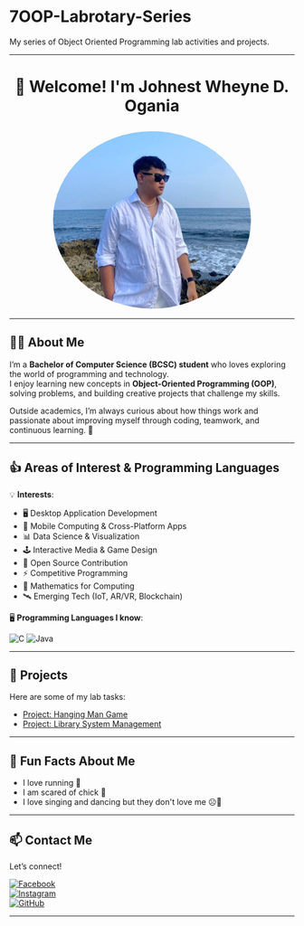 # 7OOP-Labrotary-Series
My series of Object Oriented Programming lab activities and projects.

---

# <p align="center">  :wave: Welcome! I'm Johnest Wheyne D. Ogania </p>
<p align="center">
  <img src="me.jpg" alt="My Picture" width="350" style="border-radius:50%">
</p>

---

## 👨‍💻 About Me  
 
I’m a **Bachelor of Computer Science (BCSC) student** who loves exploring the world of programming and technology.  
I enjoy learning new concepts in **Object-Oriented Programming (OOP)**, solving problems, and building creative projects that challenge my skills.  

Outside academics, I’m always curious about how things work and passionate about improving myself through coding, teamwork, and continuous learning. 🚀  


---

## 👍 Areas of Interest & Programming Languages
💡 **Interests**:  

- 🖥️ Desktop Application Development  
- 📱 Mobile Computing & Cross-Platform Apps  
- 📊 Data Science & Visualization  
- 🕹️ Interactive Media & Game Design  
- 🤝 Open Source Contribution  
- ⚡ Competitive Programming  
- 🧮 Mathematics for Computing  
- 🛰️ Emerging Tech (IoT, AR/VR, Blockchain)  
  

🖥️ **Programming Languages I know**:  

![C](https://img.shields.io/badge/C-00599C?style=for-the-badge&logo=c&logoColor=white)
![Java](https://img.shields.io/badge/Java-ED8B00?style=for-the-badge&logo=java&logoColor=white)



---

## 🔗 Projects
Here are some of my lab tasks:  


- [Project: Hanging Man Game](./project2.pdf)  
- [Project: Library System Management](./project1.pdf) 
 

---

## 🎉 Fun Facts About Me
- I love running 🏃  
- I am scared of chick 🐤 
- I love singing and dancing but they don't love me ☹️🎤

---

## 📫 Contact Me
Let’s connect!  

[![Facebook](https://img.shields.io/badge/Facebook-%231877F2.svg?&logo=facebook&logoColor=white)](https://www.facebook.com/johnestwheyneogania)  
[![Instagram](https://img.shields.io/badge/Instagram-%23E4405F.svg?&logo=instagram&logoColor=white)]([your-instagram-link](https://www.instagram.com/whewhey_/))  
[![GitHub](https://img.shields.io/badge/GitHub-%23121011.svg?&logo=github&logoColor=white)](https://github.com/johnestogania-cmyk)

---

